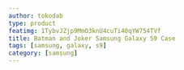 ```yaml
---
author: tokodab
type: product
featimg: 1TybvJZjp9MmO3knU4cuTi40qYW754TVf
title: Batman and Joker Samsung Galaxy S9 Case
tags: [samsung, galaxy, s9]
category: [samsung]
---
```

